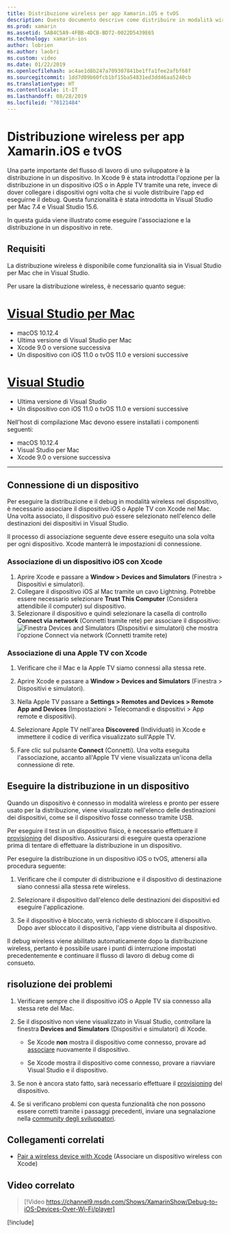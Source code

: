 ```yaml
---
title: Distribuzione wireless per app Xamarin.iOS e tvOS
description: Questo documento descrive come distribuire in modalità wireless un'app Xamarin.iOS in un dispositivo iOS da Visual Studio per Mac o Visual Studio 2019.
ms.prod: xamarin
ms.assetid: 5AB4C5A9-4FBB-4DCB-BD72-0022D5439E65
ms.technology: xamarin-ios
author: lobrien
ms.author: laobri
ms.custom: video
ms.date: 01/22/2019
ms.openlocfilehash: ac4ae1d8b247a709307841be1ffa1fee2afbf68f
ms.sourcegitcommit: 1dd7d09b60fcb1bf15ba54831ed3dd46aa5240cb
ms.translationtype: HT
ms.contentlocale: it-IT
ms.lasthandoff: 08/28/2019
ms.locfileid: "70121484"
---
```

# <a name="wireless-deployment-for-xamarinios-and-tvos-apps"></a>Distribuzione wireless per app Xamarin.iOS e tvOS

Una parte importante del flusso di lavoro di uno sviluppatore è la distribuzione in un dispositivo. In Xcode 9 è stata introdotta l'opzione per la distribuzione in un dispositivo iOS o in Apple TV tramite una rete, invece di dover collegare i dispositivi ogni volta che si vuole distribuire l'app ed eseguirne il debug. Questa funzionalità è stata introdotta in Visual Studio per Mac 7.4 e Visual Studio 15.6.

In questa guida viene illustrato come eseguire l'associazione e la distribuzione in un dispositivo in rete.

## <a name="requirements"></a>Requisiti

La distribuzione wireless è disponibile come funzionalità sia in Visual Studio per Mac che in Visual Studio.

Per usare la distribuzione wireless, è necessario quanto segue:

# <a name="visual-studio-for-mactabmacos"></a>[Visual Studio per Mac](#tab/macos)

- macOS 10.12.4
- Ultima versione di Visual Studio per Mac
- Xcode 9.0 o versione successiva
- Un dispositivo con iOS 11.0 o tvOS 11.0 e versioni successive

# <a name="visual-studiotabwindows"></a>[Visual Studio](#tab/windows)

- Ultima versione di Visual Studio
- Un dispositivo con iOS 11.0 o tvOS 11.0 e versioni successive

Nell'host di compilazione Mac devono essere installati i componenti seguenti:

- macOS 10.12.4
- Visual Studio per Mac
- Xcode 9.0 o versione successiva

-----

## <a name="connecting-a-device"></a>Connessione di un dispositivo

Per eseguire la distribuzione e il debug in modalità wireless nel dispositivo, è necessario associare il dispositivo iOS o Apple TV con Xcode nel Mac. Una volta associato, il dispositivo può essere selezionato nell'elenco delle destinazioni dei dispositivi in Visual Studio. 

Il processo di associazione seguente deve essere eseguito una sola volta per ogni dispositivo. Xcode manterrà le impostazioni di connessione.

<a name="pair" />

### <a name="pairing-an-ios-device-with-xcode"></a>Associazione di un dispositivo iOS con Xcode

1. Aprire Xcode e passare a **Window > Devices and Simulators** (Finestra > Dispositivi e simulatori).
2. Collegare il dispositivo iOS al Mac tramite un cavo Lightning. Potrebbe essere necessario selezionare **Trust This Computer** (Considera attendibile il computer) sul dispositivo.
3. Selezionare il dispositivo e quindi selezionare la casella di controllo **Connect via network** (Connetti tramite rete) per associare il dispositivo:  ![Finestra Devices and Simulators (Dispositivi e simulatori) che mostra l'opzione Connect via network (Connetti tramite rete) ](wireless-deployment-images/image2.png)

### <a name="pairing-an-apple-tv-with-xcode"></a>Associazione di una Apple TV con Xcode

1. Verificare che il Mac e la Apple TV siamo connessi alla stessa rete.

2. Aprire Xcode e passare a **Window > Devices and Simulators** (Finestra > Dispositivi e simulatori).

3. Nella Apple TV passare a **Settings > Remotes and Devices > Remote App and Devices** (Impostazioni > Telecomandi e dispositivi > App remote e dispositivi).

4. Selezionare Apple TV nell'area **Discovered** (Individuati) in Xcode e immettere il codice di verifica visualizzato sull'Apple TV.

5. Fare clic sul pulsante **Connect** (Connetti). Una volta eseguita l'associazione, accanto all'Apple TV viene visualizzata un'icona della connessione di rete.

## <a name="deploy-to-a-device"></a>Eseguire la distribuzione in un dispositivo

Quando un dispositivo è connesso in modalità wireless e pronto per essere usato per la distribuzione, viene visualizzato nell'elenco delle destinazioni dei dispositivi, come se il dispositivo fosse connesso tramite USB.

Per eseguire il test in un dispositivo fisico, è necessario effettuare il [provisioning](~/ios/get-started/installation/device-provisioning/index.md) del dispositivo. Assicurarsi di eseguire questa operazione prima di tentare di effettuare la distribuzione in un dispositivo. 

Per eseguire la distribuzione in un dispositivo iOS o tvOS, attenersi alla procedura seguente:

1. Verificare che il computer di distribuzione e il dispositivo di destinazione siano connessi alla stessa rete wireless. 

2. Selezionare il dispositivo dall'elenco delle destinazioni dei dispositivi ed eseguire l'applicazione.

3. Se il dispositivo è bloccato, verrà richiesto di sbloccare il dispositivo. Dopo aver sbloccato il dispositivo, l'app viene distribuita al dispositivo.

Il debug wireless viene abilitato automaticamente dopo la distribuzione wireless, pertanto è possibile usare i punti di interruzione impostati precedentemente e continuare il flusso di lavoro di debug come di consueto.

## <a name="troubleshooting"></a>risoluzione dei problemi

1. Verificare sempre che il dispositivo iOS o Apple TV sia connesso alla stessa rete del Mac.

2. Se il dispositivo non viene visualizzato in Visual Studio, controllare la finestra **Devices and Simulators** (Dispositivi e simulatori) di Xcode. 

    - Se Xcode **non** mostra il dispositivo come connesso, provare ad [associare](#pair) nuovamente il dispositivo.

    - Se Xcode mostra il dispositivo come connesso, provare a riavviare Visual Studio e il dispositivo.

3. Se non è ancora stato fatto, sarà necessario effettuare il [provisioning](~/ios/get-started/installation/device-provisioning/index.md) del dispositivo.

4. Se si verificano problemi con questa funzionalità che non possono essere corretti tramite i passaggi precedenti, inviare una segnalazione nella [community degli sviluppatori](https://developercommunity.visualstudio.com/spaces/41/index.html).

## <a name="related-links"></a>Collegamenti correlati

- [Pair a wireless device with Xcode](https://help.apple.com/xcode/mac/9.0/index.html?localePath=en.lproj#/devbc48d1bad) (Associare un dispositivo wireless con Xcode)

## <a name="related-video"></a>Video correlato

> [!Video https://channel9.msdn.com/Shows/XamarinShow/Debug-to-iOS-Devices-Over-Wi-Fi/player]

[!include[](~/essentials/includes/xamarin-show-essentials.md)]
